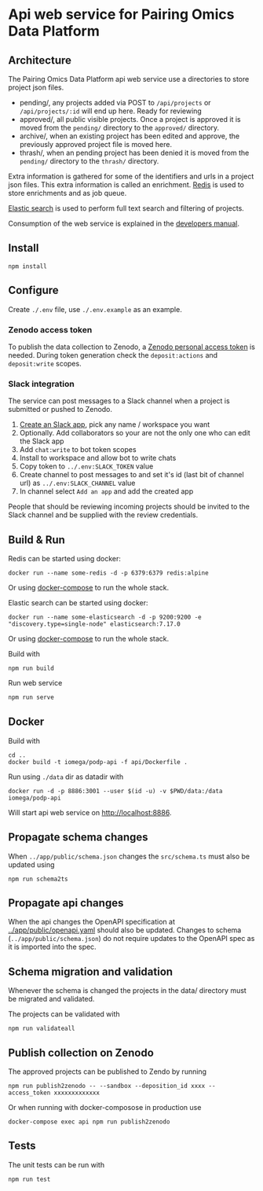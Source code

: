 # Api web service for Pairing Omics Data Platform

## Architecture

The Pairing Omics Data Platform api web service use a directories to store project json files.

* pending/, any projects added via POST to `/api/projects` or `/api/projects/:id` will end up here. Ready for reviewing
* approved/, all public visible projects. Once a project is approved it is moved from the `pending/` directory to the `approved/` directory.
* archive/, when an existing project has been edited and approve, the previously approved project file is moved here.
* thrash/, when an pending project has been denied it is moved from the `pending/` directory to the `thrash/` directory.

Extra information is gathered for some of the identifiers and urls in a project json files. This extra information is called an enrichment. [Redis](https://redis.io/) is used to store enrichments and as job queue.

[Elastic search](https://www.elastic.co/elasticsearch/) is used to perform full text search and filtering of projects.

Consumption of the web service is explained in the [developers manual](../manuals/developers.md).

## Install

```shell
npm install
```

## Configure

Create `./.env` file, use `./.env.example` as an example.

### Zenodo access token

To publish the data collection to Zenodo, a [Zenodo personal access token](https://zenodo.org/account/settings/applications/tokens/new/) is needed.
During token generation check the `deposit:actions` and `deposit:write` scopes.

### Slack integration

The service can post messages to a Slack channel when a project is submitted or pushed to Zenodo.

1. [Create an Slack app](https://api.slack.com/apps), pick any name / workspace you want
1. Optionally. Add collaborators so your are not the only one who can edit the Slack app
1. Add `chat:write` to bot token scopes
1. Install to workspace and allow bot to write chats
1. Copy token to `../.env:SLACK_TOKEN` value
1. Create channel to post messages to and set it's id (last bit of channel url) as `../.env:SLACK_CHANNEL` value
1. In channel select `Add an app` and add the created app

People that should be reviewing incoming projects should be invited to the Slack channel and be supplied with the review credentials.

## Build & Run

Redis can be started using docker:

```shell
docker run --name some-redis -d -p 6379:6379 redis:alpine
```

Or using [docker-compose](../README.md#run-using-docker-compose) to run the whole stack.

Elastic search can be started using docker:

```shell
docker run --name some-elasticsearch -d -p 9200:9200 -e "discovery.type=single-node" elasticsearch:7.17.0
```

Or using [docker-compose](../README.md#run-using-docker-compose) to run the whole stack.

Build with

```shell
npm run build
```

Run web service

```bash
npm run serve
```

## Docker

Build with

```shell
cd ..
docker build -t iomega/podp-api -f api/Dockerfile .
```

Run using `./data` dir as datadir with

```shell
docker run -d -p 8886:3001 --user $(id -u) -v $PWD/data:/data iomega/podp-api
```

Will start api web service on [http://localhost:8886](http://localhost:8886).

## Propagate schema changes

When `../app/public/schema.json` changes the `src/schema.ts` must also be updated using

```shell
npm run schema2ts
```

## Propagate api changes

When the api changes the OpenAPI specification at [../app/public/openapi.yaml](../app/public/openapi.yaml) should also be updated. Changes to schema (`../app/public/schema.json`) do not require updates to the OpenAPI spec as it is imported into the spec.

## Schema migration and validation

Whenever the schema is changed the projects in the data/ directory must be migrated and validated.

The projects can be validated with

```shell
npm run validateall
```

## Publish collection on Zenodo

The approved projects can be published to Zendo by running

```shell
npm run publish2zenodo -- --sandbox --deposition_id xxxx --access_token xxxxxxxxxxxxx
```

Or when running with docker-composose in production use

```shell
docker-compose exec api npm run publish2zenodo
```

## Tests

The unit tests can be run with

```shell
npm run test
```
